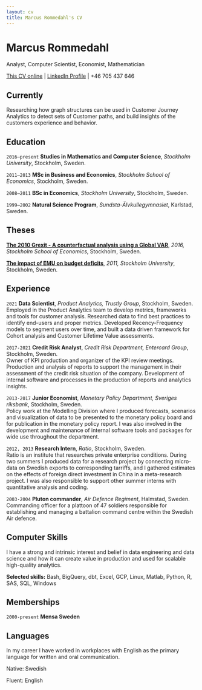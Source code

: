```yaml
---
layout: cv
title: Marcus Rommedahl's CV
---
```

# Marcus Rommedahl
Analyst, Computer Scientist, Economist, Mathematician

<div id="webaddress">
<a href="https://rommedahl.github.io/markdown-cv/">This CV online</a>
| <a href="https://www.linkedin.com/in/rommedahl/">LinkedIn Profile</a>
| +46 705 437 646
</div>

## Currently

Researching how graph structures can be used in Customer Journey Analytics to detect sets of Customer paths, and build insights of the customers experience and behavior.

## Education

`2016–present`
**Studies in Mathematics and Computer Science**, *Stockholm University*, Stockholm, Sweden.

`2011–2013`
**MSc in Business and Economics**, *Stockholm School of Economics*, Stockholm, Sweden.

`2008–2011`
**BSc in Economics**, *Stockholm University*, Stockholm, Sweden.

`1999–2002`
**Natural Science Program**, *Sundsta-Älvkullegymnasiet*, Karlstad, Sweden.

## Theses

[**The 2010 Grexit - A counterfactual analysis using a Global VAR**](http://arc.hhs.se/download.aspx?MediumId=2831), *2016, Stockholm School of Economics*, Stockholm, Sweden.

[**The impact of EMU on budget deficits**](https://sourceforge.net/p/emumoralhazard/code/ci/master/tree/paper.pdf?format=raw), *2011, Stockholm University*, Stockholm, Sweden.

## Experience

`2021`
**Data Scientist**, *Product Analytics, Trustly Group*, Stockholm, Sweden.  
Employed in the Product Analytics team to develop metrics, frameworks and tools for customer analysis.
Researched data to find best practices to identify end-users and proper metrics.
Developed Recency-Frequency models to segment users over time, and built a data driven framework for Cohort analysis and Customer Lifetime Value assessments.

`2017-2021`
**Credit Risk Analyst**, *Credit Risk Department, Entercard Group*, Stockholm, Sweden.  
Owner of KPI production and organizer of the KPI review meetings. 
Production and analysis of reports to support the management in their assessment of the credit risk situation of the company.
Development of internal software and processes in the production of reports and analytics insights.

`2013-2017`
**Junior Economist**, *Monetary Policy Department, Sveriges riksbank*, Stockholm, Sweden.  
Policy work at the Modelling Division where I produced forecasts, scenarios and visualization of data to be presented to the monetary policy board and for publication in the monetary policy report.
I was also involved in the development and maintenance of internal software tools and packages for wide use throughout the department.

`2012, 2013`
**Research Intern**, *Ratio*, Stockholm, Sweden.  
Ratio is an institute that researches private enterprise conditions.
During two summers I produced data for a research project by connecting micro-data on Swedish exports to corresponding tarriffs, and I gathered estimates on the effects of foreign direct investment in China in a meta-research project.
I was also responsible to support other summer interns with quantitative analysis and coding.

`2003-2004`
**Pluton commander**, *Air Defence Regiment*, Halmstad, Sweden.  
Commanding officer for a plattoon of 47 soldiers responsible for establishing and managing a battalion command centre within the Swedish Air defence.

## Computer Skills
I have a strong and intrinsic interest and belief in data engineering and data science and how it can create value in production and used for scalable high-quality analytics.

**Selected skills:** Bash, BigQuery, dbt, Excel, GCP, Linux, Matlab, Python, R, SAS, SQL, Windows

## Memberships

`2000-present`
**Mensa Sweden**

## Languages

In my career I have worked in workplaces with English as the primary language for written and oral communication.

Native: Swedish

Fluent: English

<!-- ### Footer

Last updated: December 2021 -->
